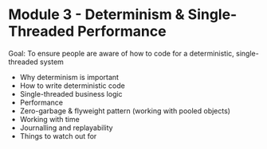 # Module 3 - Determinism & Single-Threaded Performance
Goal: To ensure people are aware of how to code for a deterministic, single-threaded system

- Why determinism is important
- How to write deterministic code
- Single-threaded business logic
- Performance
- Zero-garbage & flyweight pattern (working with pooled objects)
- Working with time
- Journalling and replayability
- Things to watch out for
